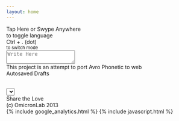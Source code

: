 ```yaml
---
layout: home
---
```


<div class="container wrapper">
	<div id="leftbar" class="leftbar">
		<div id="indicator">
			<span id="mobilehint" class="vason">Tap Here or Swype Anywhere<br>to toggle language</span>
			<div class="avrosprite indicator-bare"></div>
			<div class="avrosprite indicator-glow"></div>
		</div>
		<div class="logoleft">
			<div class="avrosprite logo"></div>
		</div>
		<div class="vason bottomfloat leftbar">
			<span>Ctrl + . (dot)</span><br>
			<small>to switch mode</small>
		</div>
	</div>
	<div id="middle">
	    <div id="main">
			<textarea id="inputor" class="inputor" placeholder="Write Here" spellcheck="false" autocapitalize="off" autocomplete="off" autocorrect="off"></textarea>
	    </div>
	</div>
	<div id="rightbar">
		<div class="logoright">
			<div class="avrosprite logo"></div>
		</div>
		<div class="vason txtright txttop">
			This project is an attempt to port Avro Phonetic to web
		</div>
		<div class="draft vason">
			<div class="centerme drafttitle">
				<span>Autosaved Drafts</span>
				<span id="insertDraft" class="btn icon-plus tapbtn"></span>
				<span id="saveDraft" class="btn icon-download tapbtn"></span>
			</div>
			<ul>
			</ul>
			<br>
			<div class="centerme draftbody">
				<select>
				</select>
				<div id="mobilebtn">
					<span id="mobEditBtn" class="icon-pencil tapbtn"></span>
					<span id="mobViewBtn" class="icon-rocket tapbtn"></span>
					<span id="mobDelBtn"  class="icon-remove tapbtn"></span>
				</div>
			</div>
		</div>
		<div class="vason share">
			Share the Love <br>
			<div class="sharebuttons">
				<a href="#" class="facebook"><span class="icon-facebook"></span></a>
				<a href="#" class="twitter"><span class="icon-twitter"></span></a>
				<a href="#" class="gplus"><span class="icon-google-plus"></span></a>
			</div>
		</div>
		<div class="vason bottomfloat txtright">
			(c) OmicronLab 2013
		</div>
	</div>
</div>
{% include google_analytics.html %}
{% include javascript.html %}